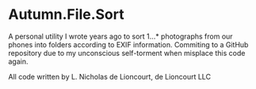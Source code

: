 # Autumn.File.Sort

A personal utility I wrote years ago to sort 1...* photographs from our phones into folders according to EXIF information. Commiting to a GitHub repository due to my unconscious self-torment when misplace this code again.


All code written by L. Nicholas de Lioncourt, de Lioncourt LLC
